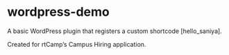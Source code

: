 # wordpress-demo


A basic WordPress plugin that registers a custom shortcode [hello_saniya].

Created for rtCamp’s Campus Hiring application.

